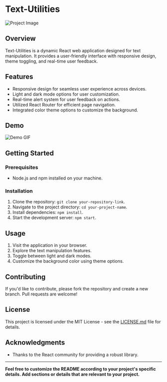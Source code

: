 # Text-Utilities

![Project Image](link-to-project-image) <!-- Optional: Include an image or a GIF showcasing your project -->

## Overview

Text-Utilities is a dynamic React web application designed for text manipulation. It provides a user-friendly interface with responsive design, theme toggling, and real-time user feedback.

## Features

- Responsive design for seamless user experience across devices.
- Light and dark mode options for user customization.
- Real-time alert system for user feedback on actions.
- Utilized React Router for efficient page navigation.
- Integrated color theme options to customize the background.

## Demo

![Demo GIF](link-to-demo-gif) <!-- Optional: If you have a demo GIF or video, include it here -->

## Getting Started

### Prerequisites

- Node.js and npm installed on your machine.

### Installation

1. Clone the repository: `git clone your-repository-link`.
2. Navigate to the project directory: `cd your-project-name`.
3. Install dependencies: `npm install`.
4. Start the development server: `npm start`.

## Usage

1. Visit the application in your browser.
2. Explore the text manipulation features.
3. Toggle between light and dark modes.
4. Customize the background color using theme options.

## Contributing

If you'd like to contribute, please fork the repository and create a new branch. Pull requests are welcome!

## License

This project is licensed under the MIT License - see the [LICENSE.md](LICENSE.md) file for details.

## Acknowledgments

- Thanks to the React community for providing a robust library.

---

**Feel free to customize the README according to your project's specific details. Add sections or details that are relevant to your project.**




<!-- # Getting Started with Create React App

This project was bootstrapped with [Create React App](https://github.com/facebook/create-react-app).

## Available Scripts

In the project directory, you can run:

### `npm start`

Runs the app in the development mode.\
Open [http://localhost:3000](http://localhost:3000) to view it in your browser.

The page will reload when you make changes.\
You may also see any lint errors in the console.

### `npm test`

Launches the test runner in the interactive watch mode.\
See the section about [running tests](https://facebook.github.io/create-react-app/docs/running-tests) for more information.

### `npm run build`

Builds the app for production to the `build` folder.\
It correctly bundles React in production mode and optimizes the build for the best performance.

The build is minified and the filenames include the hashes.\
Your app is ready to be deployed!

See the section about [deployment](https://facebook.github.io/create-react-app/docs/deployment) for more information.

### `npm run eject`

**Note: this is a one-way operation. Once you `eject`, you can't go back!**

If you aren't satisfied with the build tool and configuration choices, you can `eject` at any time. This command will remove the single build dependency from your project.

Instead, it will copy all the configuration files and the transitive dependencies (webpack, Babel, ESLint, etc) right into your project so you have full control over them. All of the commands except `eject` will still work, but they will point to the copied scripts so you can tweak them. At this point you're on your own.

You don't have to ever use `eject`. The curated feature set is suitable for small and middle deployments, and you shouldn't feel obligated to use this feature. However we understand that this tool wouldn't be useful if you couldn't customize it when you are ready for it.

## Learn More

You can learn more in the [Create React App documentation](https://facebook.github.io/create-react-app/docs/getting-started).

To learn React, check out the [React documentation](https://reactjs.org/).

### Code Splitting

This section has moved here: [https://facebook.github.io/create-react-app/docs/code-splitting](https://facebook.github.io/create-react-app/docs/code-splitting)

### Analyzing the Bundle Size

This section has moved here: [https://facebook.github.io/create-react-app/docs/analyzing-the-bundle-size](https://facebook.github.io/create-react-app/docs/analyzing-the-bundle-size)

### Making a Progressive Web App

This section has moved here: [https://facebook.github.io/create-react-app/docs/making-a-progressive-web-app](https://facebook.github.io/create-react-app/docs/making-a-progressive-web-app)

### Advanced Configuration

This section has moved here: [https://facebook.github.io/create-react-app/docs/advanced-configuration](https://facebook.github.io/create-react-app/docs/advanced-configuration)

### Deployment

This section has moved here: [https://facebook.github.io/create-react-app/docs/deployment](https://facebook.github.io/create-react-app/docs/deployment)

### `npm run build` fails to minify

This section has moved here: [https://facebook.github.io/create-react-app/docs/troubleshooting#npm-run-build-fails-to-minify](https://facebook.github.io/create-react-app/docs/troubleshooting#npm-run-build-fails-to-minify) -->
